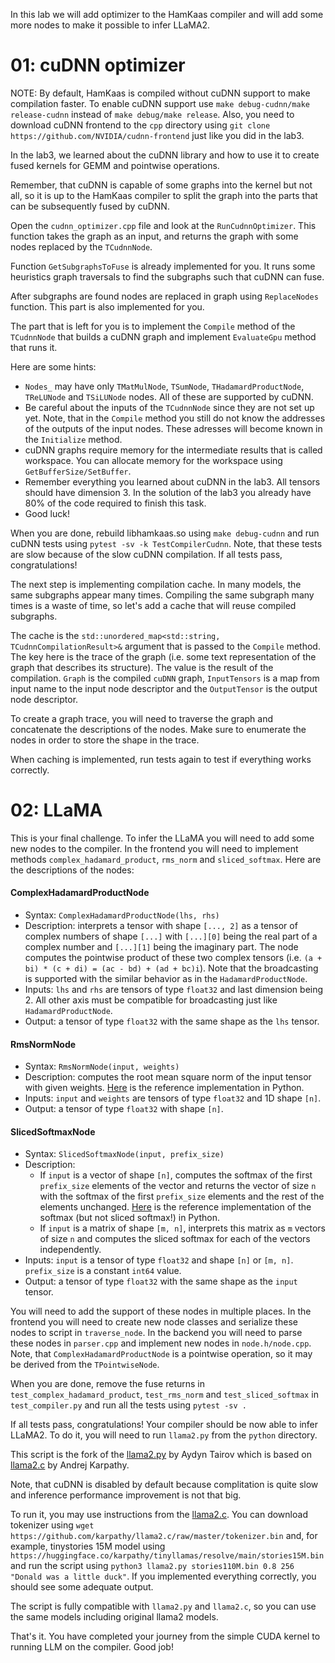 In this lab we will add optimizer to the HamKaas compiler and will add some more nodes to make it possible to infer LLaMA2.

# 01: cuDNN optimizer

NOTE: By default, HamKaas is compiled without cuDNN support to make compilation faster. To enable cuDNN support use `make debug-cudnn/make release-cudnn` instead of `make debug/make release`. Also, you need to download cuDNN frontend to the `cpp` directory using `git clone https://github.com/NVIDIA/cudnn-frontend` just like you did in the lab3.

In the lab3, we learned about the cuDNN library and how to use it to create fused kernels for GEMM and pointwise operations.

Remember, that cuDNN is capable of some graphs into the kernel but not all, so it is up to the HamKaas compiler to split the graph into the parts that can be subsequently fused by cuDNN.

Open the `cudnn_optimizer.cpp` file and look at the `RunCudnnOptimizer`. This function takes the graph as an input, and returns the graph with some nodes replaced by the `TCudnnNode`.

Function `GetSubgraphsToFuse` is already implemented for you. It runs some heuristics graph traversals to find the subgraphs such that cuDNN can fuse.

After subgraphs are found nodes are replaced in graph using `ReplaceNodes` function. This part is also implemented for you.

The part that is left for you is to implement the `Compile` method of the `TCudnnNode` that builds a cuDNN graph and implement `EvaluateGpu` method that runs it.

Here are some hints:
* `Nodes_` may have only `TMatMulNode`, `TSumNode`, `THadamardProductNode`, `TReLUNode` and `TSiLUNode` nodes. All of these are supported by cuDNN.
* Be careful about the inputs of the `TCudnnNode` since they are not set up yet. Note, that in the `Compile` method you still do not know the addresses of the outputs of the input nodes. These adresses will become known in the `Initialize` method.
* cuDNN graphs require memory for the intermediate results that is called workspace. You can allocate memory for the workspace using `GetBufferSize/SetBuffer`.
* Remember everything you learned about cuDNN in the lab3. All tensors should have dimension 3. In the solution of the lab3 you already have 80% of the code required to finish this task.
* Good luck!

When you are done, rebuild libhamkaas.so using `make debug-cudnn` and run cuDNN tests using `pytest -sv -k TestCompilerCudnn`. Note, that these tests are slow because of the slow cuDNN compilation. If all tests pass, congratulations!

The next step is implementing compilation cache. In many models, the same subgraphs appear many times. Compiling the same subgraph many times is a waste of time, so let's add a cache that will reuse compiled subgraphs.

The cache is the `std::unordered_map<std::string, TCudnnCompilationResult>&` argument that is passed to the `Compile` method. The key here is the trace of the graph (i.e. some text representation of the graph that describes its structure). The value is the result of the compilation. `Graph` is the compiled `cuDNN` graph, `InputTensors` is a map from input name to the input node descriptor and the `OutputTensor` is the output node descriptor.

To create a graph trace, you will need to traverse the graph and concatenate the descriptions of the nodes. Make sure to enumerate the nodes in order to store the shape in the trace.

When caching is implemented, run tests again to test if everything works correctly.

# 02: LLaMA

This is your final challenge. To infer the LLaMA you will need to add some new nodes to the compiler. In the frontend you will need to implement methods `complex_hadamard_product`, `rms_norm` and `sliced_softmax`. Here are the descriptions of the nodes:

#### ComplexHadamardProductNode
* Syntax: `ComplexHadamardProductNode(lhs, rhs)`
* Description: interprets a tensor with shape `[..., 2]` as a tensor of complex numbers of shape `[...]` with `[...][0]` being the real part of a complex number and `[...][1]` being the imaginary part. The node computes the pointwise product of these two complex tensors (i.e. `(a + bi) * (c + di) = (ac - bd) + (ad + bc)i`). Note that the broadcasting is supported with the similar behavior as in the `HadamardProductNode`.
* Inputs: `lhs` and `rhs` are tensors of type `float32` and last dimension being 2. All other axis must be compatible for broadcasting just like `HadamardProductNode`.
* Output: a tensor of type `float32` with the same shape as the `lhs` tensor.

#### RmsNormNode
* Syntax: `RmsNormNode(input, weights)`
* Description: computes the root mean square norm of the input tensor with given weights. [Here](https://github.com/tairov/llama2.py/blob/4bf4ac89c0ff0d154a7e3602c1279039ecb51dac/llama2.py#L93-L105) is the reference implementation in Python.
* Inputs: `input` and `weights` are tensors of type `float32` and 1D shape `[n]`.
* Output: a tensor of type `float32` with shape `[n]`.

#### SlicedSoftmaxNode
* Syntax: `SlicedSoftmaxNode(input, prefix_size)`
* Description:
    - If `input` is a vector of shape `[n]`, computes the softmax of the first `prefix_size` elements of the vector and returns the vector of size `n` with the softmax of the first `prefix_size` elements and the rest of the elements unchanged. [Here](https://github.com/tairov/llama2.py/blob/4bf4ac89c0ff0d154a7e3602c1279039ecb51dac/llama2.py#L108-L122) is the reference implementation of the softmax (but not sliced softmax!) in Python.
    - If `input` is a matrix of shape `[m, n]`, interprets this matrix as `m` vectors of size `n` and computes the sliced softmax for each of the vectors independently.
* Inputs: `input` is a tensor of type `float32` and shape `[n]` or `[m, n]`. `prefix_size` is a constant `int64` value.
* Output: a tensor of type `float32` with the same shape as the `input` tensor.

You will need to add the support of these nodes in multiple places. In the frontend you will need to create new node classes and serialize these nodes to script in `traverse_node`. In the backend you will need to parse these nodes in `parser.cpp` and implement new nodes in `node.h/node.cpp`. Note, that `ComplexHadamardProductNode` is a pointwise operation, so it may be derived from the `TPointwiseNode`.

When you are done, remove the fuse returns in `test_complex_hadamard_product`, `test_rms_norm` and `test_sliced_softmax` in `test_compiler.py` and run all the tests using `pytest -sv .`

If all tests pass, congratulations! Your compiler should be now able to infer LLaMA2. To do it, you will need to run `llama2.py` from the `python` directory.

This script is the fork of the [llama2.py](https://github.com/tairov/llama2.py) by Aydyn Tairov which is based on [llama2.c](https://github.com/karpathy/llama2.c) by Andrej Karpathy.

Note, that cuDNN is disabled by default because complitation is quite slow and inference performance improvement is not that big.

To run it, you may use instructions from the [llama2.c](https://github.com/karpathy/llama2.c). You can download tokenizer using `wget https://github.com/karpathy/llama2.c/raw/master/tokenizer.bin` and, for example, tinystories 15M model using `https://huggingface.co/karpathy/tinyllamas/resolve/main/stories15M.bin` and run the script using `python3 llama2.py stories110M.bin 0.8 256 "Donald was a little duck"`. If you implemented everything correctly, you should see some adequate output.

The script is fully compatible with `llama2.py` and `llama2.c`, so you can use the same models including original llama2 models.

That's it. You have completed your journey from the simple CUDA kernel to running LLM on the compiler. Good job!
